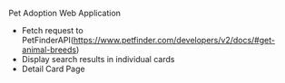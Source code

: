 Pet Adoption Web Application
 - Fetch request to PetFinderAPI(https://www.petfinder.com/developers/v2/docs/#get-animal-breeds)
 - Display search results in individual cards
 - Detail Card Page
